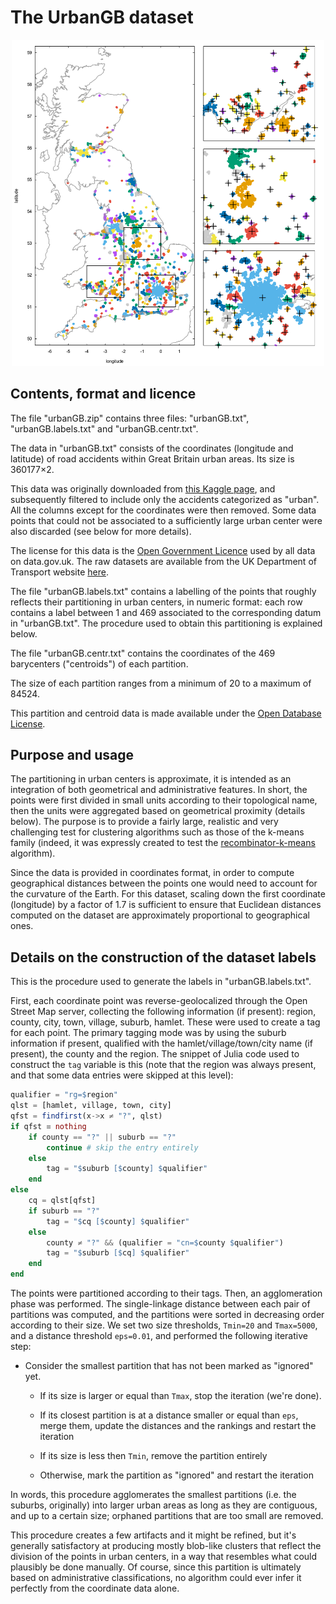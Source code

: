 # The UrbanGB dataset

<p align="center"><a href="urbanGB.png"><img src="urbanGB.png" width="500px"/></a></p>

## Contents, format and licence

The file "urbanGB.zip" contains three files: "urbanGB.txt", "urbanGB.labels.txt" and
"urbanGB.centr.txt".

The data in "urbanGB.txt" consists of the coordinates (longitude and latitude) of road accidents
within Great Britain urban areas. Its size is 360177×2.

This data was originally downloaded from [this Kaggle page], and subsequently filtered to include
only the accidents categorized as "urban". All the columns except for the coordinates were then
removed. Some data points that could not be associated to a sufficiently large urban center were
also discarded (see below for more details).

The license for this data is the [Open Government Licence] used by all data on data.gov.uk. The raw
datasets are available from the UK Department of Transport website
[here](https://www.dft.gov.uk/traffic-counts/download.php).

The file "urbanGB.labels.txt" contains a labelling of the points that roughly reflects their
partitioning in urban centers, in numeric format: each row contains a label between 1 and 469
associated to the corresponding datum in "urbanGB.txt". The procedure used to obtain this
partitioning is explained below.

The file "urbanGB.centr.txt" contains the coordinates of the 469 barycenters ("centroids") of each
partition.

The size of each partition ranges from a minimum of 20 to a maximum of 84524.

This partition and centroid data is made available under the [Open Database License].

[this Kaggle page]: https://www.kaggle.com/daveianhickey/2000-16-traffic-flow-england-scotland-wales/data
[Open Government Licence]: https://www.nationalarchives.gov.uk/doc/open-government-licence/version/3/
[Open Database License]: http://opendatacommons.org/licenses/odbl/1.0/

## Purpose and usage

The partitioning in urban centers is approximate, it is intended as an integration of both
geometrical and administrative features. In short, the points were first divided in small units
according to their topological name, then the units were aggregated based on geometrical proximity
(details below). The purpose is to provide a fairly large, realistic and very challenging test for
clustering algorithms such as those of the k-means family (indeed, it was expressly created to test
the [recombinator-k-means] algorithm).

Since the data is provided in coordinates format, in order to compute geographical distances
between the points one would need to account for the curvature of the Earth. For this dataset,
scaling down the first coordinate (longitude) by a factor of 1.7 is sufficient to ensure that
Euclidean distances computed on the dataset are approximately proportional to geographical ones.

[recombinator-k-means]: https://github.com/carlobaldassi/RecombinatorKMeans.jl

## Details on the construction of the dataset labels

This is the procedure used to generate the labels in "urbanGB.labels.txt".

First, each coordinate point was reverse-geolocalized through the Open Street Map server,
collecting the following information (if present): region, county, city, town, village, suburb,
hamlet. These were used to create a tag for each point. The primary tagging mode was by using the
suburb information if present, qualified with the hamlet/village/town/city name (if present), the
county and the region. The snippet of Julia code used to construct the `tag` variable is this (note
that the region was always present, and that some data entries were skipped at this level):

```julia
qualifier = "rg=$region"
qlst = [hamlet, village, town, city]
qfst = findfirst(x->x ≠ "?", qlst)
if qfst ≡ nothing
    if county == "?" || suburb == "?"
        continue # skip the entry entirely
    else
        tag = "$suburb [$county] $qualifier"
    end
else
    cq = qlst[qfst]
    if suburb == "?"
        tag = "$cq [$county] $qualifier"
    else
        county ≠ "?" && (qualifier = "cn=$county $qualifier")
        tag = "$suburb [$cq] $qualifier"
    end
end
```

The points were partitioned according to their tags. Then, an agglomeration phase was performed.
The single-linkage distance between each pair of partitions was computed, and the partitions were
sorted in decreasing order according to their size. We set two size thresholds, `Tmin=20` and
`Tmax=5000`, and a distance threshold `eps=0.01`, and performed the following iterative step:

* Consider the smallest partition that has not been marked as "ignored" yet.

  + If its size is larger or equal than `Tmax`, stop the iteration (we're done).

  + If its closest partition is at a distance smaller or equal than `eps`, merge them, update the
  distances and the rankings and restart the iteration

  + If its size is less then `Tmin`, remove the partition entirely

  + Otherwise, mark the partition as "ignored" and restart the iteration

In words, this procedure agglomerates the smallest partitions (i.e. the suburbs, originally) into
larger urban areas as long as they are contiguous, and up to a certain size; orphaned partitions
that are too small are removed.

This procedure creates a few artifacts and it might be refined, but it's generally satisfactory at
producing mostly blob-like clusters that reflect the division of the points in urban centers, in a
way that resembles what could plausibly be done manually. Of course, since this partition is
ultimately based on administrative classifications, no algorithm could ever infer it perfectly from
the coordinate data alone.
